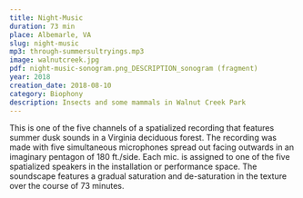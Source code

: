 ```yaml
---
title: Night-Music
duration: 73 min
place: Albemarle, VA
slug: night-music
mp3: through-summersultryings.mp3
image: walnutcreek.jpg
pdf: night-music-sonogram.png_DESCRIPTION_sonogram (fragment)
year: 2018
creation_date: 2018-08-10
category: Biophony
description: Insects and some mammals in Walnut Creek Park
---
```


This is one of the five channels of a spatialized recording that features summer dusk sounds in a Virginia deciduous forest. The recording was made with five simultaneous microphones spread out facing outwards in an imaginary pentagon of 180 ft./side. Each mic. is assigned to one of the five spatialized speakers in the installation or performance space.
The soundscape features a gradual saturation and de-saturation in the texture over the course of 73 minutes.